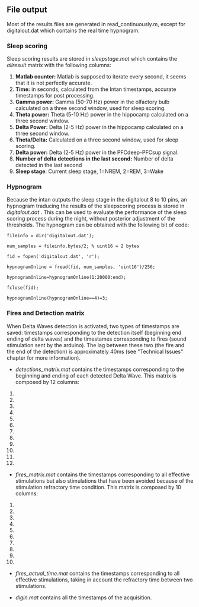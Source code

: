 ## File output

Most of the results files are generated in read_continuously.m, except for digitalout.dat which contains the real time hypnogram.

### Sleep scoring
Sleep scoring results are stored in _sleepstage.mat_ which contains the _allresult_ matrix with the following columns:

1. **Matlab counter:** Matlab is supposed to iterate every second, it seems that it is not perfectly accurate.
2. **Time:** in seconds, calculated from the Intan timestamps, accurate timestamps for post processing.
3. **Gamma power:** Gamma (50-70 Hz) power in the olfactory bulb calculated on a three second window, used for sleep scoring.
4. **Theta power:** Theta (5-10 Hz) power in the hippocamp calculated on a three second window.
5. **Delta Power:** Delta (2-5 Hz) power in the hippocamp calculated on a three second window.
6. **Theta/Delta:** Calculated on a three second window, used for sleep scoring.
7. **Delta power:** Delta (2-5 Hz) power in the PFCdeep-PFCsup signal.
8. **Number of delta detections in the last second:** Number of delta detected in the last second
9. **Sleep stage**: Current sleep stage, 1=NREM, 2=REM, 3=Wake

### Hypnogram
Because the intan outputs the sleep stage in the digitalout 8 to 10 pins, an hypnogram traducing the results of the sleepscoring process is stored in _digitalout.dat_ . This can be used to evaluate the performance of the sleep scoring process during the night, without posterior adjustment of the thresholds. The hypnogram can be obtained with the following bit of code:

`fileinfo = dir('digitalout.dat');`

`num_samples = fileinfo.bytes/2; % uint16 = 2 bytes`

`fid = fopen('digitalout.dat', 'r');`

`hypnogramOnline = fread(fid, num_samples, 'uint16')/256;`

`hypnogramOnline=hypnogramOnline(1:20000:end);`

`fclose(fid);`

`hypnogramOnline(hypnogramOnline==4)=3;`

### Fires and Detection matrix
When Delta Waves detection is activated, two types of timestamps are saved: timestamps corresponding to the detection itself (beginning end ending of delta waves) and the timestames corresponding to fires (sound stimulation sent by the arduino). The lag between these two (the fire and the end of the detection) is approximately 40ms (see "Technical Issues" chapter for more information).

* _detections_matrix.mat_ contains the timestamps corresponding to the beginning and ending of each detected Delta Wave. This matrix is composed by 12 columns: 
1.
2.
3.
4.
5.
6.
7.
8.
9.
10.
11.
12.

* _fires_matrix.mat_ contains the timestamps corresponding to all effective stimulations but also stimulations that have been avoided because of the stimulation refractory time condition. This matrix is composed by 10 columns:
1. 
2. 
3.
4.
5.
6.
7.
8.
9.
10.

* _fires_actual_time.mat_ contains the timestamps corresponding to all effective stimulations, taking in account the refractory time between two stimulations. 

* _digin.mat_ contains all the timestamps of the acquisition. 

